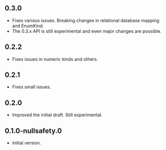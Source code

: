 ## 0.3.0

  * Fixes various issues. Breaking changes in relational database mapping and EnumKind.
  * The 0.3.x API is still experimental and even major changes are possible.

## 0.2.2

  * Fixes issues in numeric kinds and others.

## 0.2.1

  * Fixes small issues.

## 0.2.0

  * Improved the initial draft. Still experimental.

## 0.1.0-nullsafety.0

  * Initial version.